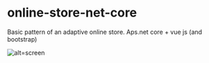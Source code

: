 # online-store-net-core
Basic pattern of an adaptive online store. Aps.net core + vue js (and bootstrap)

![alt=screen](https://preview.ibb.co/cQsoRR/55555.png)
